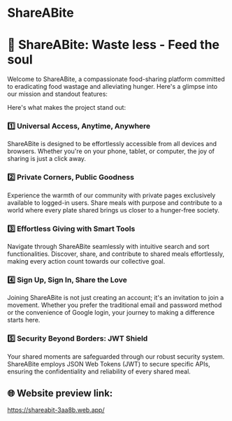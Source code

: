 # ShareABite

# 🌱 ShareABite: Waste less - Feed the soul

Welcome to ShareABite, a compassionate food-sharing platform committed to eradicating food wastage and alleviating hunger. Here's a glimpse into our mission and standout features:

Here's what makes the project stand out:

### 1️⃣ Universal Access, Anytime, Anywhere

ShareABite is designed to be effortlessly accessible from all devices and browsers. Whether you're on your phone, tablet, or computer, the joy of sharing is just a click away.
### 2️⃣ Private Corners, Public Goodness

Experience the warmth of our community with private pages exclusively available to logged-in users. Share meals with purpose and contribute to a world where every plate shared brings us closer to a hunger-free society.

### 3️⃣ Effortless Giving with Smart Tools

Navigate through ShareABite seamlessly with intuitive search and sort functionalities. Discover, share, and contribute to shared meals effortlessly, making every action count towards our collective goal.

### 4️⃣ Sign Up, Sign In, Share the Love

Joining ShareABite is not just creating an account; it's an invitation to join a movement. Whether you prefer the traditional email and password method or the convenience of Google login, your journey to making a difference starts here.

### 5️⃣ Security Beyond Borders: JWT Shield

Your shared moments are safeguarded through our robust security system. ShareABite employs JSON Web Tokens (JWT) to secure specific APIs, ensuring the confidentiality and reliability of every shared meal.


## 🌐 Website preview link:
https://shareabit-3aa8b.web.app/
